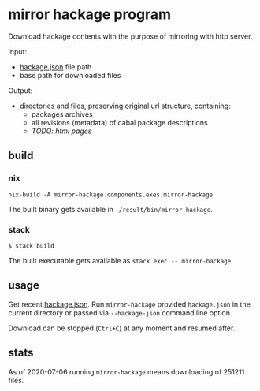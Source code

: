 # mirror hackage program

Download hackage contents with the purpose of mirroring with http server.

Input:
- [hackage.json](https://github.com/input-output-hk/hackage.nix/blob/master/hackage.json) file path
- base path for downloaded files

Output:
- directories and files, preserving original url structure, containing:
  - packages archives
  - all revisions (metadata) of cabal package descriptions
  - _TODO: html pages_

## build

### nix
```console
nix-build -A mirror-hackage.components.exes.mirror-hackage
```
The built binary gets available in `./result/bin/mirror-hackage`.

### stack

```console
$ stack build
```
The built executable gets available as `stack exec -- mirror-hackage`.

## usage

Get recent [hackage.json](https://github.com/input-output-hk/hackage.nix/blob/master/hackage.json).
Run `mirror-hackage` provided `hackage.json` in the current directory or passed
via `--hackage-json` command line option.

Download can be stopped (`Ctrl+C`) at any moment and resumed after.

## stats

As of 2020-07-06 running `mirror-hackage` means downloading of 251211 files.
